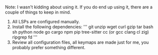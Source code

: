 Note: I wasn't kidding about using it. If you do end up using it, there are a couple of things to keep in mind.
1. All LSPs are configured manually.
2. Install the following dependencies:
'''
git unzip wget curl gzip tar bash sh python node go cargo npm pip tree-sitter cc (or gcc clang cl zig) ripgrep fd
'''
3. Review all configuration files, all keymaps are made just for me, you probably prefer something different.
